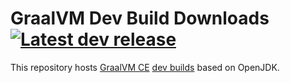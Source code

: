 # GraalVM Dev Build Downloads [![Latest dev release](https://img.shields.io/github/v/release/graalvm/graalvm-ce-dev-builds?color=brightgreen&label=latest%20release)](https://github.com/graalvm/graalvm-ce-dev-builds/releases/latest)

This repository hosts [GraalVM CE](https://github.com/oracle/graal/) [dev builds](https://github.com/graalvm/graalvm-ce-dev-builds/releases/) based on OpenJDK.

